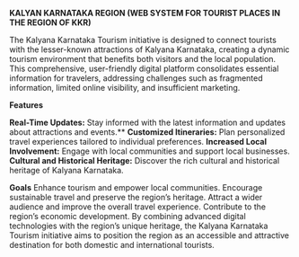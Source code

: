 **KALYAN KARNATAKA REGION (WEB SYSTEM FOR TOURIST PLACES IN THE REGION OF KKR)**

The Kalyana Karnataka Tourism initiative is designed to connect tourists with the lesser-known attractions of Kalyana Karnataka, 
creating a dynamic tourism environment that benefits both visitors and the local population. This comprehensive, 
user-friendly digital platform consolidates essential information for travelers, addressing challenges such as fragmented information, limited online visibility, and insufficient marketing.

**Features**

**Real-Time Updates:** Stay informed with the latest information and updates about attractions and events.**
**Customized Itineraries:** Plan personalized travel experiences tailored to individual preferences.
**Increased Local Involvement:** Engage with local communities and support local businesses.
**Cultural and Historical Heritage:** Discover the rich cultural and historical heritage of Kalyana Karnataka.

**Goals**
Enhance tourism and empower local communities.
Encourage sustainable travel and preserve the region’s heritage.
Attract a wider audience and improve the overall travel experience.
Contribute to the region’s economic development.
By combining advanced digital technologies with the region’s unique heritage, the Kalyana Karnataka Tourism initiative aims to position the region 
as an accessible and attractive destination for both domestic and international tourists.
